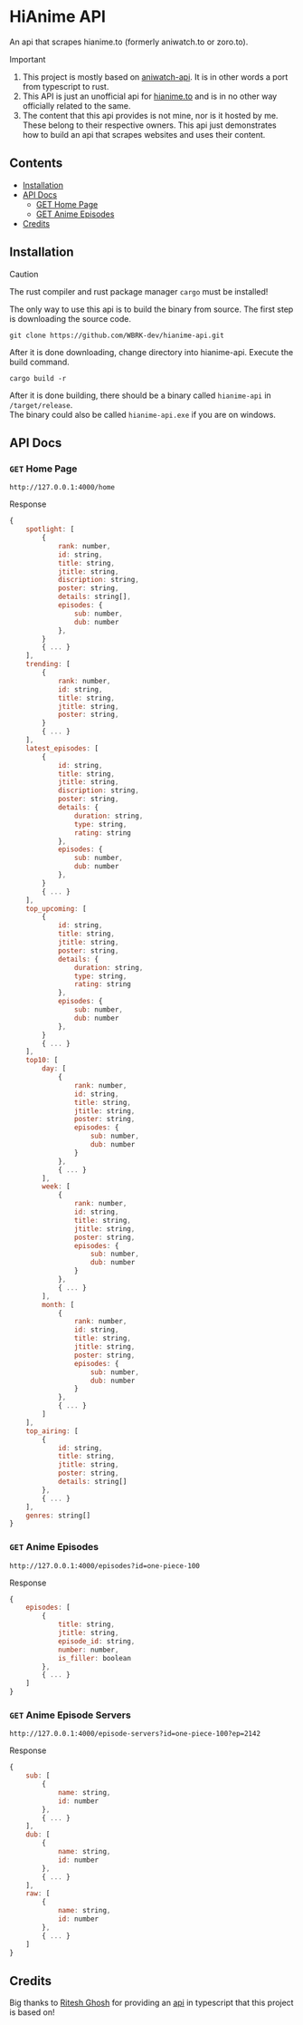 # HiAnime API

An api that scrapes hianime.to (formerly aniwatch.to or zoro.to).

> [!IMPORTANT]
>
> 1. This project is mostly based on [aniwatch-api](https://github.com/ghoshRitesh12/aniwatch-api). It is in other words a port from typescript to rust.
> 2. This API is just an unofficial api for [hianime.to](https://hianime.to) and is in no other way officially related to the same.
> 3. The content that this api provides is not mine, nor is it hosted by me. These belong to their respective owners. This api just demonstrates how to build an api that scrapes websites and uses their content.

## Contents
- [Installation](#installation)
- [API Docs](#api-docs)
  - [GET Home Page](#get-home-page)
  - [GET Anime Episodes](#get-anime-episodes)
- [Credits](#credits)

## Installation
> [!CAUTION]
>
> The rust compiler and rust package manager `cargo` must be installed!

The only way to use this api is to build the binary from source. The first step is downloading the source code.
```
git clone https://github.com/WBRK-dev/hianime-api.git
```
After it is done downloading, change directory into hianime-api. Execute the build command.
```
cargo build -r
```
After it is done building, there should be a binary called `hianime-api` in `/target/release`.<br>
The binary could also be called `hianime-api.exe` if you are on windows.

## API Docs
### `GET` Home Page
```
http://127.0.0.1:4000/home
```
Response
```javascript
{
    spotlight: [
        {
            rank: number,
            id: string,
            title: string,
            jtitle: string,
            discription: string,
            poster: string,
            details: string[],
            episodes: {
                sub: number,
                dub: number
            },
        }
        { ... }
    ],
    trending: [
        {
            rank: number,
            id: string,
            title: string,
            jtitle: string,
            poster: string,
        }
        { ... }
    ],
    latest_episodes: [
        {
            id: string,
            title: string,
            jtitle: string,
            discription: string,
            poster: string,
            details: {
                duration: string,
                type: string,
                rating: string
            },
            episodes: {
                sub: number,
                dub: number
            },
        }
        { ... }
    ],
    top_upcoming: [
        {
            id: string,
            title: string,
            jtitle: string,
            poster: string,
            details: {
                duration: string,
                type: string,
                rating: string
            },
            episodes: {
                sub: number,
                dub: number
            },
        }
        { ... }
    ],
    top10: [
        day: [
            {
                rank: number,
                id: string,
                title: string,
                jtitle: string,
                poster: string,
                episodes: {
                    sub: number,
                    dub: number
                }
            },
            { ... }
        ],
        week: [
            {
                rank: number,
                id: string,
                title: string,
                jtitle: string,
                poster: string,
                episodes: {
                    sub: number,
                    dub: number
                }
            },
            { ... }
        ],
        month: [
            {
                rank: number,
                id: string,
                title: string,
                jtitle: string,
                poster: string,
                episodes: {
                    sub: number,
                    dub: number
                }
            },
            { ... }
        ]
    ],
    top_airing: [
        {
            id: string,
            title: string,
            jtitle: string,
            poster: string,
            details: string[]
        },
        { ... }
    ],
    genres: string[]
}
```

### `GET` Anime Episodes
```
http://127.0.0.1:4000/episodes?id=one-piece-100
```
Response
```javascript
{
    episodes: [
        {
            title: string,
            jtitle: string,
            episode_id: string,
            number: number,
            is_filler: boolean
        },
        { ... }
    ]
}
```

### `GET` Anime Episode Servers
```
http://127.0.0.1:4000/episode-servers?id=one-piece-100?ep=2142
```
Response
```javascript
{
    sub: [
        {
            name: string,
            id: number
        },
        { ... }
    ],
    dub: [
        {
            name: string,
            id: number
        },
        { ... }
    ],
    raw: [
        {
            name: string,
            id: number
        },
        { ... }
    ]
}
```

## Credits
Big thanks to [Ritesh Ghosh](https://github.com/ghoshRitesh12) for providing an [api](https://github.com/ghoshRitesh12/aniwatch-api) in typescript that this project is based on!